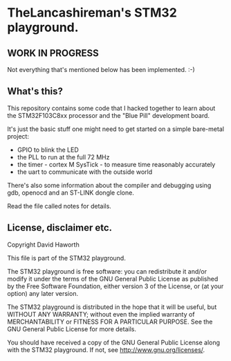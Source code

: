 # TheLancashireman's STM32 playground.

## WORK IN PROGRESS

Not everything that's mentioned below has been implemented. :-)

## What's this?

This repository contains some code that I hacked together to learn about the STM32F103C8xx processor
and the "Blue Pill" development board.

It's just the basic stuff one might need to get started on a simple bare-metal project:

* GPIO to blink the LED
* the PLL to run at the full 72 MHz
* the timer - cortex M SysTick - to measure time reasonably accurately
* the uart to communicate with the outside world

There's also some information about the compiler and debugging using gdb, openocd and an ST-LINK dongle clone.

Read the file called notes for details.


## License, disclaimer etc.

Copyright David Haworth

This file is part of the STM32 playground.

The STM32 playground is free software: you can redistribute it and/or modify
it under the terms of the GNU General Public License as published by
the Free Software Foundation, either version 3 of the License, or
(at your option) any later version.

The STM32 playground is distributed in the hope that it will be useful,
but WITHOUT ANY WARRANTY; without even the implied warranty of
MERCHANTABILITY or FITNESS FOR A PARTICULAR PURPOSE.  See the
GNU General Public License for more details.

You should have received a copy of the GNU General Public License
along with the STM32 playground.  If not, see <http://www.gnu.org/licenses/>.

